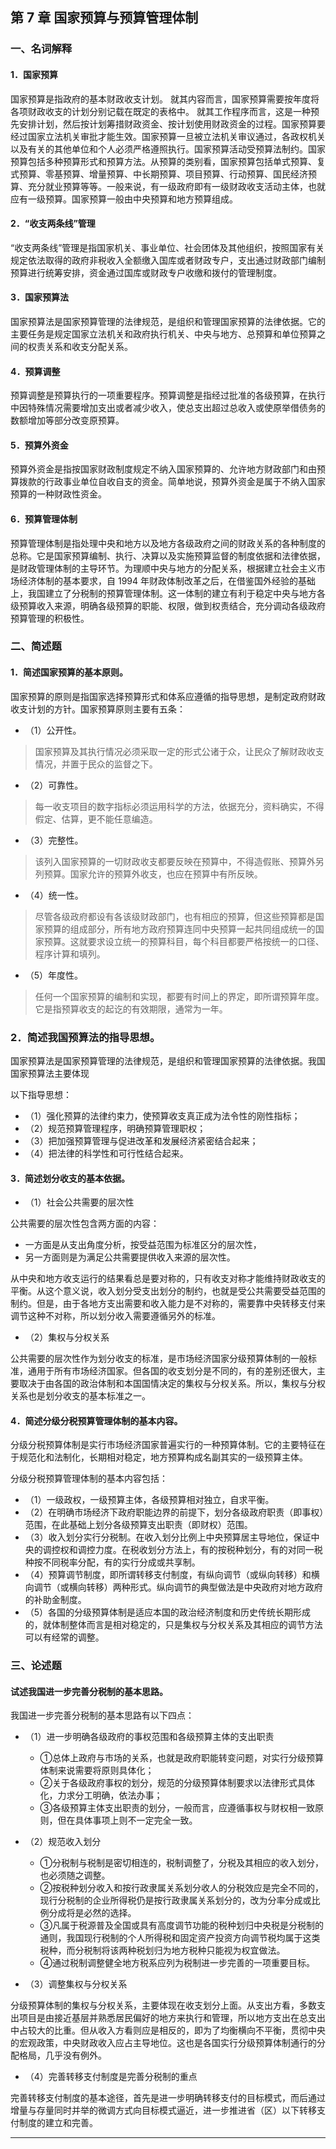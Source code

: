 ## 第 7 章 国家预算与预算管理体制

### 一、名词解释

#### 1．国家预算

国家预算是指政府的基本财政收支计划。
就其内容而言，国家预算需要按年度将各项财政收支的计划分别记载在既定的表格中。
就其工作程序而言，这是一种预先安排计划，然后按计划筹措财政资金、按计划使用财政资金的过程。国家预算要经过国家立法机关审批才能生效。国家预算一旦被立法机关审议通过，各政权机关以及有关的其他单位和个人必须严格遵照执行。国家预算活动受预算法制约。国家预算包括多种预算形式和预算方法。从预算的类别看，国家预算包括单式预算、复式预算、零基预算、增量预算、中长期预算、项目预算、行动预算、国民经济预算、充分就业预算等等。一般来说，有一级政府即有一级财政收支活动主体，也就应有一级预算。国家预算一般由中央预算和地方预算组成。

#### 2．“收支两条线”管理

“收支两条线”管理是指国家机关、事业单位、社会团体及其他组织，按照国家有关规定依法取得的政府非税收入全额缴入国库或者财政专户，支出通过财政部门编制预算进行统筹安排，资金通过国库或财政专户收缴和拨付的管理制度。

#### 3．国家预算法

国家预算法是国家预算管理的法律规范，是组织和管理国家预算的法律依据。它的主要任务是规定国家立法机关和政府执行机关、中央与地方、总预算和单位预算之间的权责关系和收支分配关系。

#### 4．预算调整

预算调整是预算执行的一项重要程序。预算调整是指经过批准的各级预算，在执行中因特殊情况需要增加支出或者减少收入，使总支出超过总收入或使原举借债务的数额增加等部分改变原预算。

#### 5．预算外资金

预算外资金是指按国家财政制度规定不纳入国家预算的、允许地方财政部门和由预算拨款的行政事业单位自收自支的资金。简单地说，预算外资金是属于不纳入国家预算的一种财政性资金。

#### 6．预算管理体制

预算管理体制是指处理中央和地方以及地方各级政府之间的财政关系的各种制度的总称。它是国家预算编制、执行、决算以及实施预算监督的制度依据和法律依据，是财政管理体制的主导环节。为理顺中央与地方的分配关系，根据建立社会主义市场经济体制的基本要求，自 1994 年财政体制改革之后，在借鉴国外经验的基础上，我国建立了分税制的预算管理体制。这一体制的建立有利于稳定中央与地方各级预算收入来源，明确各级预算的职能、权限，做到权责结合，充分调动各级政府预算管理的积极性。

### 二、简述题

#### 1．简述国家预算的基本原则。

国家预算的原则是指国家选择预算形式和体系应遵循的指导思想，是制定政府财政收支计划的方针。国家预算原则主要有五条：

- （1）公开性。
>国家预算及其执行情况必须采取一定的形式公诸于众，让民众了解财政收支情况，并置于民众的监督之下。
- （2）可靠性。
>每一收支项目的数字指标必须运用科学的方法，依据充分，资料确实，不得假定、估算，更不能任意编造。
- （3）完整性。
>该列入国家预算的一切财政收支都要反映在预算中，不得造假账、预算外另列预算。国家允许的预算外收支，也应在预算中有所反映。
- （4）统一性。
>尽管各级政府都设有各该级财政部门，也有相应的预算，但这些预算都是国家预算的组成部分，所有地方政府预算连同中央预算一起共同组成统一的国家预算。这就要求设立统一的预算科目，每个科目都要严格按统一的口径、程序计算和填列。
- （5）年度性。
>任何一个国家预算的编制和实现，都要有时间上的界定，即所谓预算年度。它是指预算收支的起讫的有效期限，通常为一年。

### 2．简述我国预算法的指导思想。

国家预算法是国家预算管理的法律规范，是组织和管理国家预算的法律依据。我国国家预算法主要体现

以下指导思想：

- （1）强化预算的法律约束力，使预算收支真正成为法令性的刚性指标；
- （2）规范预算管理程序，明确预算管理职权；
- （3）把加强预算管理与促进改革和发展经济紧密结合起来；
- （4）把法律的科学性和可行性结合起来。

#### 3．简述划分收支的基本依据。

- （1）社会公共需要的层次性

公共需要的层次性包含两方面的内容：
- 一方面是从支出角度分析，按受益范围为标准区分的层次性，
- 另一方面则是为满足公共需要提供收入来源的层次性。

从中央和地方收支运行的结果看总是要对称的，只有收支对称才能维持财政收支的平衡。从这个意义说，收入划分受支出划分的制约，也就是受公共需要受益范围的制约。但是，由于各地方支出需要和收入能力是不对称的，需要靠中央转移支付来调节这种不对称，所以划分收入需要遵循另外的标准。

- （2）集权与分权关系

公共需要的层次性作为划分收支的标准，是市场经济国家分级预算体制的一般标准，通用于所有市场经济国家。但各国的收支划分是不同的，有的差别还很大，主要取决于由各国的政治体制和本国国情决定的集权与分权关系。所以，集权与分权关系也是划分收支的基本标准之一。

#### 4．简述分级分税预算管理体制的基本内容。

分级分税预算体制是实行市场经济国家普遍实行的一种预算体制。它的主要特征在于规范化和法制化，长期相对稳定，地方预算构成名副其实的一级预算主体。

分级分税预算管理体制的基本内容包括：

- （1）一级政权，一级预算主体，各级预算相对独立，自求平衡。
- （2）在明确市场经济下政府职能边界的前提下，划分各级政府职责（即事权）范围，在此基础上划分各级预算支出职责（即财权）范围。
- （3）收入划分实行分税制。在收入划分比例上中央预算居主导地位，保证中央的调控权和调控力度。在税收划分方法上，有的按税种划分，有的对同一税种按不同税率分配，有的实行分成或共享制。
- （4）预算调节制度，即所谓转移支付制度，有纵向调节（或纵向转移）和横向调节（或横向转移）两种形式。纵向调节的典型做法是中央政府对地方政府的补助金制度。
- （5）各国的分级预算体制是适应本国的政治经济制度和历史传统长期形成的，就体制整体而言是相对稳定的，只是集权与分权关系及其相应的调节方法可以有经常的调整。

### 三、论述题

#### 试述我国进一步完善分税制的基本思路。

我国进一步完善分税制的基本思路有以下四点：

- （1）进一步明确各级政府的事权范围和各级预算主体的支出职责
	- ①总体上政府与市场的关系，也就是政府职能转变问题，对实行分级预算体制来说需要将原则具体化；
	- ②关于各级政府事权的划分，规范的分级预算体制要求以法律形式具体化，力求分工明确，依法办事；
	- ③各级预算主体支出职责的划分，一般而言，应遵循事权与财权相一致原则，但在具体事项上则不一定完全一致。

- （2）规范收入划分
	- ①分税制与税制是密切相连的，税制调整了，分税及其相应的收入划分，也必须随之调整。
	- ②按税种划分收入和按行政隶属关系划分收人的分税效应是完全不同的，现行分税制的企业所得税仍是按行政隶属关系划分的，改为分率分成或比例分成将是必然的选择。
	- ③凡属于税源普及全国或具有高度调节功能的税种划归中央税是分税制的通则，我国现行税制的个人所得税和固定资产投资方向调节税均属于这类税种，而分税制将该两种税划归为地方税种只能视为权宜做法。
	- ④通过税制调整健全地方税系应列为税制进一步完善的一项重要目标。

- （3）调整集权与分权关系

分级预算体制的集权与分权关系，主要体现在收支划分上面。从支出方看，多数支出项目是由接近基层并熟悉居民偏好的地方来执行和管理，所以地方支出在总支出中占较大的比重。但从收入方看则应是相反的，即为了均衡横向不平衡，贯彻中央的宏观政策，中央财政收入应占主导地位。这也是各国实行分级预算体制通行的分配格局，几乎没有例外。

- （4）完善转移支付制度是完善分税制的重点

完善转移支付制度的基本途径，首先是进一步明确转移支付的目标模式，而后通过增量与存量同时并举的微调方式向目标模式逼近，进一步推进省（区）以下转移支付制度的建立和完善。

---


